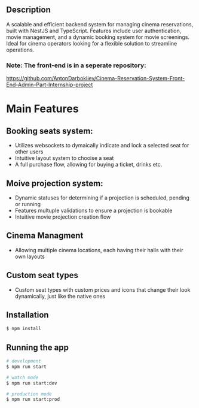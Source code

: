 
## Description

A scalable and efficient backend system for managing cinema reservations, built with NestJS and TypeScript. Features include user authentication, movie management, and a dynamic booking system for movie screenings. Ideal for cinema operators looking for a flexible solution to streamline operations.

### Note: The front-end is in a seperate repository:
https://github.com/AntonDarbokliev/Cinema-Reservation-System-Front-End-Admin-Part-Internship-project

# Main Features 
## Booking seats system: 
- Utilizes websockets to dymaically indicate and lock a selected seat for other users
- Intuitive layout system to chooise a seat
- A full purchase flow, allowing for buying a ticket, drinks etc.
## Moive projection system: 
- Dynamic statuses for determining if a projection is scheduled, pending or running
- Features multuple validations to ensure a projection is bookable
- Intuitive movie projection creation flow
## Cinema Managment
- Allowing multiple cinema locations, each having their halls with their own layouts
## Custom seat types
- Custom seat types with custom prices and icons that change their look dynamically, just like the native ones 

## Installation

```bash
$ npm install
```

## Running the app

```bash
# development
$ npm run start

# watch mode
$ npm run start:dev

# production mode
$ npm run start:prod
```

